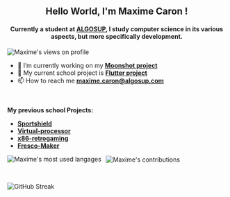 <h2 align="center"> Hello World, I'm Maxime Caron !</h2> 
<h4 align="center"> Currently a student at <a href="https://algosup.com">ALGOSUP</a>, I study computer science in its various aspects, but more specifically development.</h4>

<p align="left"> <img src="https://komarev.com/ghpvc/?username=MaximeAlgosup&color=blueviolet&style=plastic" alt="Maxime's views on profile" /> </p>

- 🔭 I’m currently working on my [**Moonshot project**](https://github.com/MaximeAlgosup/CASC-V2.git)
- 🔭 My current school project is [**Flutter project**](https://github.com/algosup/2023-2024-project-5-flutter-team-3)
- 📫 How to reach me **maxime.caron@algosup.com**
<br>

**My previous school Projects:**
- [**Sportshield**](https://github.com/algosup/2023-2024-project-4-sportshield-team-4.git)
- [**Virtual-processor**](https://github.com/algosup/2023-2024-project-3-virtual-processor-team-2.git)
- [**x86-retrogaming**](https://github.com/algosup/2023-2024-project-2-x86-retrogaming-team-4)
- [**Fresco-Maker**](https://github.com/MaximeAlgosup/Fresco-Maker.git)

<p><img src="https://github-readme-stats.vercel.app/api/top-langs/?username=MaximeAlgosup&show_icons=true&locale=en&layout=donut" alt="Maxime's most used langages" align="left" /></p>
<p>&nbsp; <img src="https://github-readme-stats.vercel.app/api?username=MaximeAlgosup&show_icons=true&theme=radical" alt="Maxime's contributions" align="center" /></p>
<br/>
<p><img src="https://github-readme-streak-stats.herokuapp.com?user=MaximeAlgosup&theme=dark" alt="GitHub Streak" /></p>

